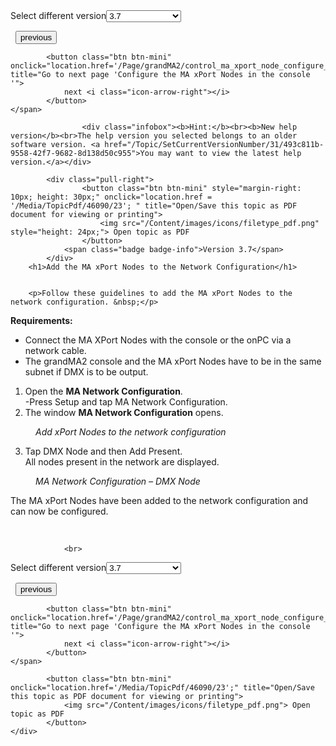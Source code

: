 
<div class="topic-navigation">

<div class="pull-right">
	<span class="pull-left">


<div class="pull-left">
<form action="/Topic/SetCurrentVersionNumber" class="form-inline" id="frmTagSelector" method="post">	<span class="form-mini">
		<div class="input-prepend"><span class="add-on">Select different version</span><select autocomplete="off" id="versionNumberId" name="versionNumberId" onchange="$(this).closest('#frmTagSelector').submit();" style="width: 120px;"><option value="">- latest -</option>
<option value="6">3.3</option>
<option value="14">3.4</option>
<option value="18">3.5</option>
<option value="21">3.6</option>
<option selected="selected" value="23">3.7</option>
<option value="27">3.8</option>
<option value="31">3.9</option>
</select></div>
		<input data-val="true" data-val-number="The field Int32 must be a number." data-val-required="The Int32 field is required." id="ProductId" name="ProductId" type="hidden" value="11">
		<input id="CurrentGuid" name="CurrentGuid" type="hidden" value="493c811b-9558-42f7-9682-8d138d50c955">
	</span>
</form></div>&nbsp;	</span>
	<span class="pull-right" style="white-space: nowrap;">
			<button class="btn btn-mini" onclick="location.href='/Page/grandMA2/control_ma_xport_node/en/3.7'; " title="Go to previous page 'Control the MA xPort Nodes'">
				<i class="icon-arrow-left"></i> previous
			</button>

			<button class="btn btn-mini" onclick="location.href='/Page/grandMA2/control_ma_xport_node_configure_on_console/en/3.7';" title="Go to next page 'Configure the MA xPort Nodes in the console '">
				next <i class="icon-arrow-right"></i> 
			</button>
	</span>
</div>
<div class="clear-fix" style="margin-bottom: 10px"></div>
</div>

					<div class="infobox"><b>Hint:</b><br><b>New help version</b><br>The help version you selected belongs to an older software version. <a href="/Topic/SetCurrentVersionNumber/31/493c811b-9558-42f7-9682-8d138d50c955">You may want to view the latest help version.</a></div>

			<div class="pull-right">
					<button class="btn btn-mini" style="margin-right: 10px; height: 30px;" onclick="location.href = '/Media/TopicPdf/46090/23'; " title="Open/Save this topic as PDF document for viewing or printing">
						<img src="/Content/images/icons/filetype_pdf.png" style="height: 24px;"> Open topic as PDF
					</button>
				<span class="badge badge-info">Version 3.7</span>
			</div>
		<h1>Add the MA xPort Nodes to the Network Configuration</h1>


		<p>Follow these guidelines to add the MA xPort Nodes to the network configuration. &nbsp;</p>

<p><strong>Requirements:</strong></p>

<ul>
	<li>Connect the MA XPort Nodes with the console or the onPC via a network cable.&nbsp;</li>
	<li>The grandMA2 console and the MA xPort Nodes have to be in the same subnet if DMX&nbsp;is to be output.</li>
</ul>

<ol>
	<li>Open the <strong>MA Network Configuration</strong>.&nbsp;<br>
	-Press <span class="hardkey">Setup</span> and tap <span class="softkey">MA Network Configuration</span>.</li>
	<li>The window <strong>MA Network Configuration</strong> opens.</li>
</ol>

<figure class="caption"><img alt="" src="/Media/Image/menu_network-config_add-xport-node_v3-3.png">
<figcaption><em>Add xPort Nodes to the network configuration</em></figcaption>
</figure>

<ol start="3">
	<li>Tap <span class="softkey">DMX Node</span> and then <span class="softkey">Add Present</span>.<br>
	All nodes present in the network are displayed.</li>
</ol>

<figure class="caption"><img alt="" src="/Media/Image/menu_ma-network-configuration_dmx-node_v3-3.png">
<figcaption><em>MA Network Configuration – DMX Node</em></figcaption>
</figure>

<p>The MA xPort Nodes have been added to the network configuration and can now be configured.&nbsp;</p>

<p>&nbsp;</p>


				<br>
<div class="topic-navigation">

<div class="pull-right">
	<span class="pull-left">


<div class="pull-left">
<form action="/Topic/SetCurrentVersionNumber" class="form-inline" id="frmTagSelector" method="post">	<span class="form-mini">
		<div class="input-prepend"><span class="add-on">Select different version</span><select autocomplete="off" id="versionNumberId" name="versionNumberId" onchange="$(this).closest('#frmTagSelector').submit();" style="width: 120px;"><option value="">- latest -</option>
<option value="6">3.3</option>
<option value="14">3.4</option>
<option value="18">3.5</option>
<option value="21">3.6</option>
<option selected="selected" value="23">3.7</option>
<option value="27">3.8</option>
<option value="31">3.9</option>
</select></div>
		<input data-val="true" data-val-number="The field Int32 must be a number." data-val-required="The Int32 field is required." id="ProductId" name="ProductId" type="hidden" value="11">
		<input id="CurrentGuid" name="CurrentGuid" type="hidden" value="493c811b-9558-42f7-9682-8d138d50c955">
	</span>
</form></div>&nbsp;	</span>
	<span class="pull-right" style="white-space: nowrap;">
			<button class="btn btn-mini" onclick="location.href='/Page/grandMA2/control_ma_xport_node/en/3.7'; " title="Go to previous page 'Control the MA xPort Nodes'">
				<i class="icon-arrow-left"></i> previous
			</button>

			<button class="btn btn-mini" onclick="location.href='/Page/grandMA2/control_ma_xport_node_configure_on_console/en/3.7';" title="Go to next page 'Configure the MA xPort Nodes in the console '">
				next <i class="icon-arrow-right"></i> 
			</button>
	</span>
</div>
	<div class="clear-fix"></div>
	<div class="pull-right">
	
			<button class="btn btn-mini" onclick="location.href='/Media/TopicPdf/46090/23';" title="Open/Save this topic as PDF document for viewing or printing">
				<img src="/Content/images/icons/filetype_pdf.png"> Open topic as PDF
			</button>
	</div>
<div class="clear-fix" style="margin-bottom: 10px"></div>
</div>

	